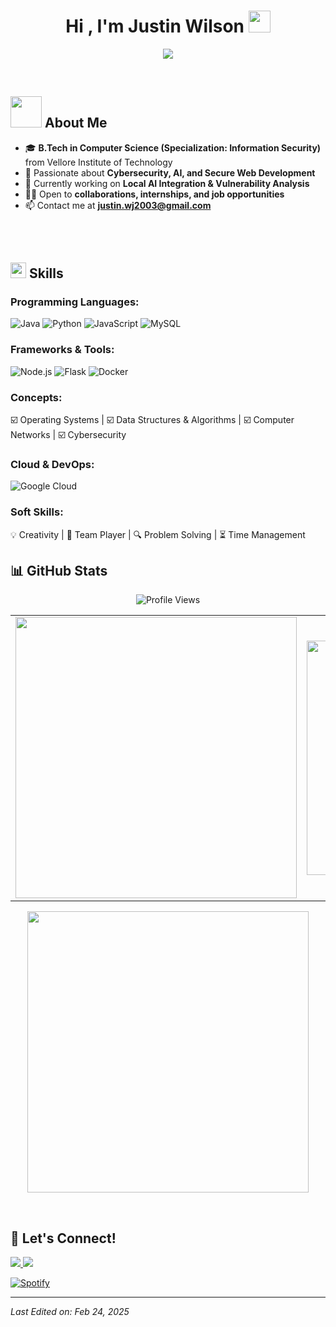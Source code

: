 <h1 align="center"><b>Hi , I'm Justin Wilson </b><img src="https://media.giphy.com/media/hvRJCLFzcasrR4ia7z/giphy.gif" width="35"></h1>

<p align="center">
  <a href="https://github.com/DenverCoder1/readme-typing-svg">
    <img src="https://readme-typing-svg.herokuapp.com?font=Time+New+Roman&color=cyan&size=25&center=true&vCenter=true&width=600&height=100&lines=Aspiring+Computer+Science+Professional;Information+Security+Enthusiast;Full-Stack+Developer;AI+Integration+Specialist;Continuous+Learner..">  
  </a>
</p>

<br>

## <picture><img src="https://user-images.githubusercontent.com/74038190/212748830-4c709398-a386-4761-84d7-9e10b98fbe6e.gif" width="50px"></picture> **About Me**

- 🎓 **B.Tech in Computer Science (Specialization: Information Security)** from Vellore Institute of Technology  
- 🔐 Passionate about **Cybersecurity, AI, and Secure Web Development**  
- 🌱 Currently working on **Local AI Integration & Vulnerability Analysis**  
- 👨‍💻 Open to **collaborations, internships, and job opportunities**  
- 📫 Contact me at **justin.wj2003@gmail.com**  


<br><br>

## <img src="https://media2.giphy.com/media/QssGEmpkyEOhBCb7e1/giphy.gif?cid=ecf05e47a0n3gi1bfqntqmob8g9aid1oyj2wr3ds3mg700bl&rid=giphy.gif" width="25"> **Skills**

### **Programming Languages:**

![Java](https://img.shields.io/badge/Java%20-%23ED8B00.svg?style=for-the-badge&logo=openjdk&logoColor=white)
![Python](https://img.shields.io/badge/Python%20-%2314354C.svg?style=for-the-badge&logo=python&logoColor=white)
![JavaScript](https://img.shields.io/badge/JavaScript%20-%23F7DF1E.svg?style=for-the-badge&logo=javascript&logoColor=black)
![MySQL](https://img.shields.io/badge/MySQL-%2300f.svg?style=for-the-badge&logo=mysql&logoColor=white)

### **Frameworks & Tools:**

![Node.js](https://img.shields.io/badge/Node.js%20-%2343853D.svg?style=for-the-badge&logo=node.js&logoColor=white)
![Flask](https://img.shields.io/badge/Flask%20-%23000.svg?style=for-the-badge&logo=flask&logoColor=white)
![Docker](https://img.shields.io/badge/Docker%20-%230db7ed.svg?style=for-the-badge&logo=docker&logoColor=white)

### **Concepts:**

☑️ Operating Systems | ☑️ Data Structures & Algorithms | ☑️ Computer Networks | ☑️ Cybersecurity  

### **Cloud & DevOps:**

![Google Cloud](https://img.shields.io/badge/Google%20Cloud-%234285F4.svg?style=for-the-badge&logo=google-cloud&logoColor=white)

### **Soft Skills:**

💡 Creativity | 🤝 Team Player | 🔍 Problem Solving | ⏳ Time Management  

## 📊 **GitHub Stats**

<div align="center">
  <!-- Profile Views -->
  <p>
    <img src="https://komarev.com/ghpvc/?username=codecat1111&label=Profile%20Views&color=blue&style=for-the-badge" alt="Profile Views">
  </p>

  <table>
    <tr>
      <td>
        <img src="https://github-readme-stats.vercel.app/api?username=codecat1111&include_all_commits=true&count_private=true&show_icons=true&line_height=20&title_color=7A7ADB&icon_color=2234AE&text_color=D3D3D3&bg_color=0,000000,130F40" width="450"/>
      </td>
      <td>
        <img src="https://github-readme-stats.vercel.app/api/top-langs?username=codecat1111&show_icons=true&locale=en&layout=compact&line_height=20&title_color=7A7ADB&icon_color=2234AE&text_color=D3D3D3&bg_color=0,000000,130F40" width="375"/>
      </td>
    </tr>
  </table>

  <!-- GitHub Streak -->
  <p>
    <img src="https://github-readme-streak-stats.herokuapp.com/?user=codecat1111&theme=tokyonight&hide_border=true" width="450"/>
  </p>

</div>


<br>

## 🤝 **Let's Connect!**

<p align="left">
<a href="https://linkedin.com/in/justin-wilson" target="_blank">
  <img src="https://img.shields.io/badge/LinkedIn-JustinWilson-blue?style=for-the-badge&logo=linkedin" />
</a>
<a href="mailto:justin.wj2003@gmail.com">
  <img src="https://img.shields.io/badge/Gmail-justin.wj2003-red?style=for-the-badge&logo=gmail" />
</a>
</p>

[![Spotify](https://novatorem.vercel.app/api/spotify)](https://open.spotify.com/user/31oddbkrw2tbz7zukrg2cccp4zsm)

---

_Last Edited on: Feb 24, 2025_

